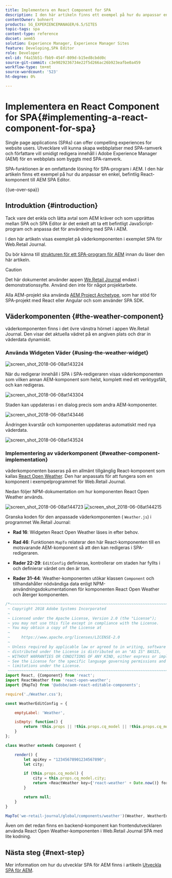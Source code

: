 ```yaml
---
title: Implementera en React Component for SPA
description: I den här artikeln finns ett exempel på hur du anpassar en enkel, befintlig React-komponent till Adobe Experience Manager (AEM) SPA Editor.
contentOwner: bohnert
products: SG_EXPERIENCEMANAGER/6.5/SITES
topic-tags: spa
content-type: reference
docset: aem65
solution: Experience Manager, Experience Manager Sites
feature: Developing,SPA Editor
role: Developer
exl-id: f4a15b51-fbb9-454f-809d-b15ed8cbdd0c
source-git-commit: c3e9029236734e22f5d266ac26b923eafbe0a459
workflow-type: tm+mt
source-wordcount: '523'
ht-degree: 0%

---
```


# Implementera en React Component for SPA{#implementing-a-react-component-for-spa}

Single page applications (SPAs) can offer compelling experiences for website users. Utvecklare vill kunna skapa webbplatser med SPA-ramverk och författare vill smidigt redigera innehåll i Adobe Experience Manager (AEM) för en webbplats som byggts med SPA-ramverk.

SPA-funktionen är en omfattande lösning för SPA-program i AEM. I den här artikeln finns ett exempel på hur du anpassar en enkel, befintlig React-komponent till AEM SPA Editor.

{{ue-over-spa}}

## Introduktion {#introduction}

Tack vare det enkla och lätta avtal som AEM kräver och som upprättas mellan SPA och SPA Editor är det enkelt att ta ett befintligt JavaScript-program och anpassa det för användning med SPA i AEM.

I den här artikeln visas exemplet på väderkomponenten i exemplet SPA för Web.Retail Journal.

Du bör känna till [strukturen för ett SPA-program för AEM](/help/sites-developing/spa-getting-started-react.md) innan du läser den här artikeln.

>[!CAUTION]
>Det här dokumentet använder appen [We.Retail Journal](https://github.com/adobe/aem-sample-we-retail-journal) endast i demonstrationssyfte. Använd den inte för något projektarbete.
>
>Alla AEM-projekt ska använda [AEM Project Archetype](https://experienceleague.adobe.com/docs/experience-manager-core-components/using/developing/archetype/overview.html?lang=sv-SE), som har stöd för SPA-projekt med React eller Angular och som använder SPA SDK.

## Väderkomponenten {#the-weather-component}

väderkomponenten finns i det övre vänstra hörnet i appen We.Retail Journal. Den visar det aktuella vädret på en angiven plats och drar in väderdata dynamiskt.

### Använda Widgeten Väder {#using-the-weather-widget}

![screen_shot_2018-06-08at143224](assets/screen_shot_2018-06-08at143224.png)

När du redigerar innehåll i SPA i SPA-redigeraren visas väderkomponenten som vilken annan AEM-komponent som helst, komplett med ett verktygsfält, och kan redigeras.

![screen_shot_2018-06-08at143304](assets/screen_shot_2018-06-08at143304.png)

Staden kan uppdateras i en dialog precis som andra AEM-komponenter.

![screen_shot_2018-06-08at143446](assets/screen_shot_2018-06-08at143446.png)

Ändringen kvarstår och komponenten uppdateras automatiskt med nya väderdata.

![screen_shot_2018-06-08at143524](assets/screen_shot_2018-06-08at143524.png)

### Implementering av väderkomponent {#weather-component-implementation}

väderkomponenten baseras på en allmänt tillgänglig React-komponent som kallas [React Open Weather](https://www.npmjs.com/package/react-open-weather). Den har anpassats för att fungera som en komponent i exempelprogrammet för Web.Retail Journal.

Nedan följer NPM-dokumentation om hur komponenten React Open Weather används.

![screen_shot_2018-06-08at144723](assets/screen_shot_2018-06-08at144723.png) ![screen_shot_2018-06-08at144215](assets/screen_shot_2018-06-08at144215.png)

Granska koden för den anpassade väderkomponenten ( `Weather.js`) i programmet We.Retail Journal:

* **Rad 16**: Widgeten React Open Weather läses in efter behov.
* **Rad 46**: Funktionen `MapTo` relaterar den här React-komponenten till en motsvarande AEM-komponent så att den kan redigeras i SPA-redigeraren.

* **Rader 22-29**: `EditConfig` definieras, kontrollerar om staden har fyllts i och definierar värdet om den är tom.

* **Rader 31-44**: Weather-komponenten utökar klassen `Component` och tillhandahåller nödvändiga data enligt NPM-användningsdokumentationen för komponenten React Open Weather och återger komponenten.

```javascript
/*~~~~~~~~~~~~~~~~~~~~~~~~~~~~~~~~~~~~~~~~~~~~~~~~~~~~~~~~~~~~~~~~~~~~~~~~~~~~~~
 ~ Copyright 2018 Adobe Systems Incorporated
 ~
 ~ Licensed under the Apache License, Version 2.0 (the "License");
 ~ you may not use this file except in compliance with the License.
 ~ You may obtain a copy of the License at
 ~
 ~     https://www.apache.org/licenses/LICENSE-2.0
 ~
 ~ Unless required by applicable law or agreed to in writing, software
 ~ distributed under the License is distributed on an "AS IS" BASIS,
 ~ WITHOUT WARRANTIES OR CONDITIONS OF ANY KIND, either express or implied.
 ~ See the License for the specific language governing permissions and
 ~ limitations under the License.
 ~~~~~~~~~~~~~~~~~~~~~~~~~~~~~~~~~~~~~~~~~~~~~~~~~~~~~~~~~~~~~~~~~~~~~~~~~~~~~*/
import React, {Component} from 'react';
import ReactWeather from 'react-open-weather';
import {MapTo} from '@adobe/aem-react-editable-components';

require('./Weather.css');

const WeatherEditConfig = {

    emptyLabel: 'Weather',

    isEmpty: function() {
        return !this.props || !this.props.cq_model || !this.props.cq_model.city || this.props.cq_model.city.trim().length < 1;
    }
};

class Weather extends Component {

    render() {
        let apiKey = "12345678901234567890";
        let city;

        if (this.props.cq_model) {
            city = this.props.cq_model.city;
            return <ReactWeather key={'react-weather' + Date.now()} forecast="today" apikey={apiKey} type="city" city={city} />
        }

        return null;
    }
}

MapTo('we-retail-journal/global/components/weather')(Weather, WeatherEditConfig);
```

Även om det redan finns en backend-komponent kan frontendutvecklaren använda React Open Weather-komponenten i Web.Retail Journal SPA med lite kodning.

## Nästa steg {#next-step}

Mer information om hur du utvecklar SPA för AEM finns i artikeln [Utveckla SPA för AEM](/help/sites-developing/spa-architecture.md).
